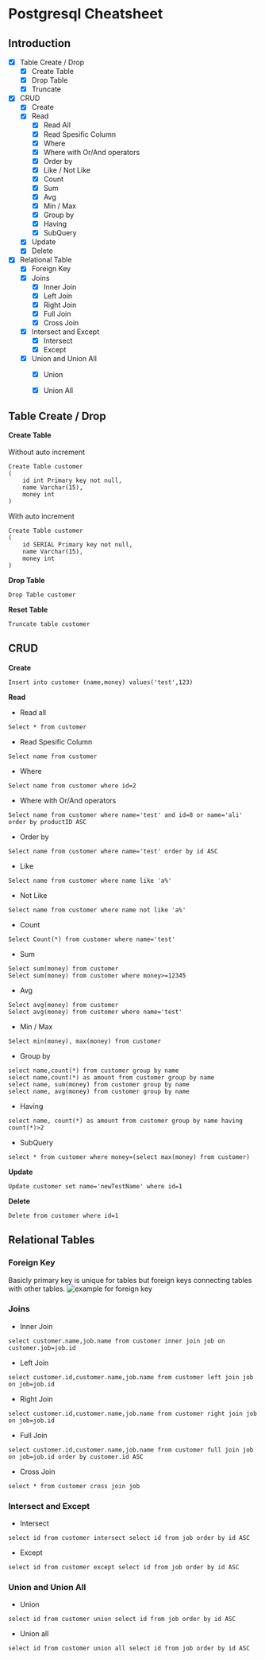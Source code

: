 # Postgresql Cheatsheet
## Introduction
- [X] Table Create / Drop
  * [X] Create Table
  * [X] Drop Table
  * [X] Truncate
- [X] CRUD
  * [X] Create
  * [X] Read
    * [X] Read All
    * [X] Read Spesific Column
    * [X] Where
    * [X] Where with Or/And operators
    * [X] Order by
    * [X] Like / Not Like
    * [X] Count
    * [X] Sum
    * [X] Avg
    * [X] Min / Max
    * [X] Group by
    * [X] Having
    * [X] SubQuery
  * [X] Update
  * [X] Delete
- [X] Relational Table
  * [X] Foreign Key
  * [X] Joins
  	* [X] Inner Join
  	* [X] Left Join
  	* [X] Right Join
  	* [X] Full Join
  	* [X] Cross Join
  * [X] Intersect and Except
  	* [X] Intersect
  	* [X] Except
  * [X] Union and Union All 
  	* [X] Union
  	* [X] Union All


## Table Create / Drop
**Create Table** <br /><br />
Without auto increment
```
Create Table customer
(
	id int Primary key not null,
	name Varchar(15),
	money int
)
```
With auto increment
```
Create Table customer
(
	id SERIAL Primary key not null,
	name Varchar(15),
	money int
)
```

**Drop Table**
```
Drop Table customer
```

**Reset Table**
```
Truncate table customer
```

## CRUD
**Create**
```
Insert into customer (name,money) values('test',123)
```

**Read**
* Read all
```
Select * from customer
```
* Read Spesific Column
```
Select name from customer
```
* Where
```
Select name from customer where id=2
```
* Where with Or/And operators
```
Select name from customer where name='test' and id=8 or name='ali' order by productID ASC
```
* Order by
```
Select name from customer where name='test' order by id ASC
```
* Like
```
Select name from customer where name like 'a%'
```
* Not Like
```
Select name from customer where name not like 'a%'
```
* Count
```
Select Count(*) from customer where name='test'
```
* Sum
```
Select sum(money) from customer
Select sum(money) from customer where money>=12345
```
* Avg
```
Select avg(money) from customer
Select avg(money) from customer where name='test'
```
* Min / Max
```
Select min(money), max(money) from customer
```
* Group by
```
select name,count(*) from customer group by name
select name,count(*) as amount from customer group by name
select name, sum(money) from customer group by name
select name, avg(money) from customer group by name
```
* Having
```
select name, count(*) as amount from customer group by name having count(*)>2
```
* SubQuery
```
select * from customer where money=(select max(money) from customer)
```

**Update**
```
Update customer set name='newTestName' where id=1
```

**Delete**
```
Delete from customer where id=1
```

## Relational Tables
### Foreign Key
Basicly primary key is unique for tables but foreign keys connecting tables with other tables.
![example for foreign key](https://www.programiz.com/sites/tutorial2program/files/foreign-key.png)

### Joins
* Inner Join
```
select customer.name,job.name from customer inner join job on customer.job=job.id
```
* Left Join
```
select customer.id,customer.name,job.name from customer left join job on job=job.id
```
* Right Join
```
select customer.id,customer.name,job.name from customer right join job on job=job.id
```
* Full Join
```
select customer.id,customer.name,job.name from customer full join job on job=job.id order by customer.id ASC
```
* Cross Join
```
select * from customer cross join job
```
### Intersect and Except
* Intersect
```
select id from customer intersect select id from job order by id ASC
```
* Except
```
select id from customer except select id from job order by id ASC
```
### Union and Union All
* Union
```
select id from customer union select id from job order by id ASC
```
* Union all
```
select id from customer union all select id from job order by id ASC
```
